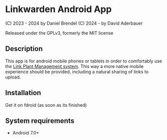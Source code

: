 # Linkwarden Android App

(C) 2023 - 2024 by Daniel Brendel
(C) 2024 - by David Aderbauer

Released under the GPLv3, formerly the MIT license

## Description
This app is for android mobile phones or tablets in order to comfortably
use the <a href="https://github.com/danielbrendel/hortusfox-web">Link Plant Management system</a>.
This way a more native mobile experience should be provided, including a natural sharing of links to upload.

## Installation
Get it on fdroid (as soon as its finished) 

## System requirements
- Android 7.0+
